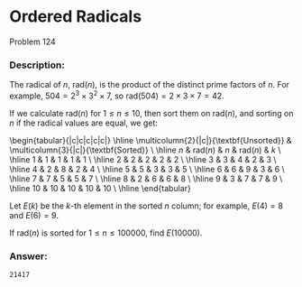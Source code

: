 # Ordered Radicals
Problem 124
### Description:
The radical of $n$, $\text{rad}(n)$, is the product of the distinct prime factors of $n$. For example, $504 = 2^3 \times 3^2 \times 7$, so $\text{rad}(504) = 2 \times 3 \times 7 = 42$.

If we calculate $\text{rad}(n)$ for $1 \le n \le 10$, then sort them on $\text{rad}(n)$, and sorting on $n$ if the radical values are equal, we get:

\begin{tabular}{|c|c|c|c|c|}
\hline
\multicolumn{2}{|c|}{\textbf{Unsorted}} & \multicolumn{3}{|c|}{\textbf{Sorted}} \\
\hline
$n$ & $\text{rad}(n)$ & $n$ & $\text{rad}(n)$ & $k$ \\
\hline
1 & 1 & 1 & 1 & 1 \\
\hline
2 & 2 & 2 & 2 & 2 \\
\hline
3 & 3 & 4 & 2 & 3 \\
\hline
4 & 2 & 8 & 2 & 4 \\
\hline
5 & 5 & 3 & 3 & 5 \\
\hline
6 & 6 & 9 & 3 & 6 \\
\hline
7 & 7 & 5 & 5 & 7 \\
\hline
8 & 2 & 6 & 6 & 8 \\
\hline
9 & 3 & 7 & 7 & 9 \\
\hline
10 & 10 & 10 & 10 & 10 \\
\hline
\end{tabular}

Let $E(k)$ be the $k$-th element in the sorted $n$ column; for example, $E(4) = 8$ and $E(6) = 9$.

If $\text{rad}(n)$ is sorted for $1 \le n \le 100000$, find $E(10000)$.

### Answer:
```
21417
```
